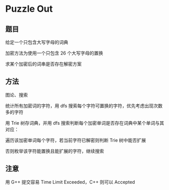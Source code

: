 # Puzzle Out

## 题目

给定一个只包含大写字母的词典

加密方法为使用一个只包含 26 个大写字母的置换

求某个加密后的词串是否存在解密方案


## 方法

图论、搜索

统计所有加密词的字符，用 dfs 搜索每个字符可置换的字符，优先考虑出现次数多的字符

用 Trie 树存词典，并用 dfs 搜索判断每个加密单词是否存在词典中某个单词与其对应：

遍历该加密单词每个字符，若当前字符已解密则判断 Trie 树中能否扩展

否则枚举该字符能置换且能扩展的字符，继续搜索


## 注意

用 G++ 提交容易 Time Limit Exceeded，C++ 则可以 Accepted
